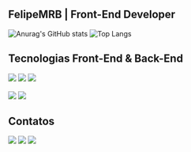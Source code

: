 ## FelipeMRB | Front-End Developer
![Anurag's GitHub stats](https://github-readme-stats.vercel.app/api?username=yfreshzdev&show_icons=true&theme=dark)
![Top Langs](https://github-readme-stats.vercel.app/api/top-langs/?username=yfreshzdev&show&layout=compact&theme=dark)

## Tecnologias Front-End & Back-End
<div>
<img src="https://img.shields.io/badge/JavaScript-F7DF1E?style=for-the-badge&logo=javascript&logoColor=black">
<img src="https://img.shields.io/badge/HTML5-E34F26?style=for-the-badge&logo=html5&logoColor=white">
<img src="https://img.shields.io/badge/CSS3-1572B6?style=for-the-badge&logo=css3&logoColor=white">
</div> <br>
<div>
<img src="https://img.shields.io/badge/Python-FFD43B?style=for-the-badge&logo=python&logoColor=blue">
<img src="https://img.shields.io/badge/MongoDB-4EA94B?style=for-the-badge&logo=mongodb&logoColor=white">
</div>

## Contatos 
<div> 
  <a href="https://www.instagram.com/ykvlipe/" target="_blank"><img src="https://img.shields.io/badge/-Instagram-%23E4405F?style=for-the-badge&logo=instagram&logoColor=white" target="_blank"></a>
  <a href = "mailto:felipemrbarros@gmail.com"><img src="https://img.shields.io/badge/-Gmail-%23333?style=for-the-badge&logo=gmail&logoColor=white" target="_blank"></a>
  <a href="https://www.linkedin.com/in/felipe-moura-112754287/" target="_blank"><img src="https://img.shields.io/badge/-LinkedIn-%230077B5?style=for-the-badge&logo=linkedin&logoColor=white" target="_blank"></a> 
</div>
